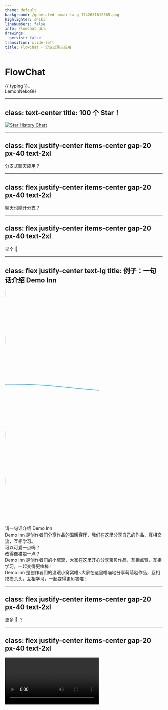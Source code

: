 ```yaml
---
theme: default
background: /generated-nomai-lang-1742631612365.png
highlighter: shiki
lineNumbers: false
info: FlowChat 演示
drawings:
  persist: false
transition: slide-left
title: FlowChat - 分支式聊天应用
---
```


<div class="w-full h-full absolute top-0 left-0 flex flex-col justify-center items-center">
  <h1>FlowChat</h1>

  <div>{{ typing }}<span class="cursor">_</span></div>
</div>

<div class="abs-br m-6 flex gap-2 justify-center items-center">
  LemonNekoGH
  <a href="https://github.com/LemonNekoGH" target="_blank" alt="GitHub"
    class="text-xl slidev-icon-btn opacity-50 !border-none !hover:text-white">
    <carbon-logo-github />
  </a>
</div>

<script setup lang="ts">
import { ref } from 'vue'
import { useIntervalFn } from '@vueuse/core'

const i = ref(0)

const subtitles = [
  '重新定义 LLM 聊天体验？',
  '可回顾思维变化过程的聊天 UI',
  '鼓励创意发散的聊天 UI',
  '分支式聊天 UI 新体验'
]

// 打字效果
const typing = ref('')
const typingIndex = ref(0)
const typingSpeed = 50
const deletingSpeed = 25
const direction = ref<'typing' | 'deleting'>('typing')
const pause = ref(false)
const pauseDurationTyping = 1500
const pauseDurationDeleting = 1000

function runTyping() {
  if (pause.value) return
  const currentSubtitle = subtitles[typingIndex.value]
  if (direction.value === 'typing') {
    typing.value = currentSubtitle.slice(0, typing.value.length + 1)
    if (typing.value.length === currentSubtitle.length) {
      pause.value = true
      setTimeout(() => {
        direction.value = 'deleting'
        pause.value = false
        runTyping()
      }, pauseDurationTyping)
      return
    }
    setTimeout(runTyping, typingSpeed)
  } else if (direction.value === 'deleting') {
    typing.value = currentSubtitle.slice(0, typing.value.length - 1)
    if (typing.value.length === 0) {
      pause.value = true
      setTimeout(() => {
        typingIndex.value = (typingIndex.value + 1) % subtitles.length
        direction.value = 'typing'
        pause.value = false
        runTyping()
      }, pauseDurationDeleting)
      return
    }
    setTimeout(runTyping, deletingSpeed)
  }
}

runTyping()
</script>

<style>
.cursor {
  display: inline-block;
  width: 1ch;
  animation: blink 1s steps(1) infinite;
}
@keyframes blink {
  0%, 50% { opacity: 1; }
  51%, 100% { opacity: 0; }
}
</style>

<!--
大家好，我先自我介绍一下，我是 LemonNeko，大家可以叫我柠喵，我是一个游戏开发者，喜欢玩游戏，在业余时间写 AIRI 和 FlowChat，我还不太会上台 Demo，有讲的不好的地方可以之后交流。

今天要给大家 Demo 的是 FlowChat，也许经常来 Demo Inn 的小伙伴已经听说过了，但是今天我重新介绍一下，FlowChat 是我三四个月前在写 AIRI 的时候开的一个项目，它是一个分支式 LLM 聊天应用。
-->

---
class: text-center
title: 100 个 Star！
---

[![Star History Chart](https://api.star-history.com/svg?repos=LemonNekoGH/flow-chat&type=Date)](https://www.star-history.com/#LemonNekoGH/flow-chat&Date)

<!--
首先庆祝 FlowChat 在 GitHub 上获得了 100 个 Star！感谢大家的支持！
-->

---
class: flex justify-center items-center gap-20 px-40 text-2xl
---

分支式聊天应用？

<!--
很多人听到这个「分支式聊天」就会问，哈？
-->

---
class: flex justify-center items-center gap-20 px-40 text-2xl
---

聊天也能开分支？

<!--
「聊天也能开分支？」

是的，不仅能开分支，而且我们在平时和人类聊天的时候也会开分支，我们经常会说「话又说回来」来切换分支。
-->

---
class: flex justify-center items-center gap-20 px-40 text-2xl
---

举个 🌰

---
class: flex justify-center text-lg
title: 例子：一句话介绍 Demo Inn
---

<div class="w-full h-full absolute top-87px left-316px" v-click="1">
  <!-- 1 -> 3 -->
  <svg class="w-full h-full">
    <path d="M0,0 C0,0 0,22 0,22" stroke="#38bdf8" stroke-width="2" fill="none" marker-end="url(#arrow)" />
  </svg>
</div>

<div class="w-full h-full absolute top-211px left-316px" v-click="2">
  <!-- 3 -> 5 -->
  <svg class="w-full h-full">
    <path d="M0,0 C0,0 0,22 0,22" stroke="#38bdf8" stroke-width="2" fill="none" marker-end="url(#arrow)" />
  </svg>
</div>

<div class="w-full h-full absolute top-211px left-316px" v-click="4">
  <!-- 3 -> 6 -->
  <svg class="w-full h-full">
    <path d="M0,0 C169,0 169,11 338,22" stroke="#38bdf8" stroke-width="2" fill="none" marker-end="url(#arrow)" />
  </svg>
</div>

<div class="w-full h-full absolute top-278px left-316px" v-click="3">
  <!-- 5 -> 7 -->
  <svg class="w-full h-full">
    <path d="M0,0 C0,0 0,22 0,22" stroke="#38bdf8" stroke-width="2" fill="none" marker-end="url(#arrow)" />
  </svg>
</div>

<div class="w-full h-full absolute top-278px left-654px" v-click="5">
  <!-- 6 -> 8 -->
  <svg class="w-full h-full">
    <path d="M0,0 C0,0 0,22 0,22" stroke="#38bdf8" stroke-width="2" fill="none" marker-end="url(#arrow)" />
  </svg>
</div>

<div class="w-3/4 mx-auto">
  <div class="grid grid-cols-2 gap-5 w-full z-10">
    <div id="q1" class="b-sky-300 b-2px b-solid b-rounded-xl p-2 bg-sky-100 h-fit">
      请一句话介绍 Demo Inn
    </div>
    <div/>
    <div id="a1" class="b-pink-300 b-2px b-solid b-rounded-xl p-2 bg-pink-100 h-fit" v-click="1">
      Demo Inn 是创作者们分享作品的温暖客厅，我们在这里分享自己的作品，互相交流，互相学习。
    </div>
    <div/>
    <div id="q2" class="b-sky-300 b-2px b-solid b-rounded-xl p-2 bg-sky-100 w-full h-fit" v-click="2">
      可以可爱一点吗？
    </div>
    <div id="q3" class="b-sky-300 b-2px b-solid b-rounded-xl p-2 bg-sky-100 h-fit" v-click="4">
      改得像猫娘一点？
    </div>
    <div id="a2" class="b-pink-300 b-2px b-solid b-rounded-xl p-2 bg-pink-100 w-full h-fit" v-click="3">
      Demo Inn 是创作者们的小窝窝，大家在这里开心分享宝贝作品，互相点赞，互相学习，一起变得更棒棒！
    </div>
    <div id="a3" class="b-pink-300 b-2px b-solid b-rounded-xl p-2 bg-pink-100 w-full h-fit" v-click="5">
      Demo Inn 是创作者们的温暖小窝窝喵~大家在这里喵喵地分享萌萌哒作品，互相摸摸头头，互相学习，一起变得更厉害喵！
    </div>
  </div>
</div>

<!--
我们问「一句话介绍 Demo Inn」它会说：

[CLICK]

「Demo Inn 是创作者们分享作品的温暖客厅，我们在这里分享自己的作品，互相交流，互相学习。」

[CLICK]

这个感觉太正式了，我们说「可以可爱一点吗？」它会说：

[CLICK]

「Demo Inn 是创作者们的小窝窝，大家在这里开心分享宝贝作品，互相点赞，互相学习，一起变得更棒棒！」

[CLICK]

嗯，它可能觉得只要加上叠词词，就可以可爱爱，我觉得不够，那要不回到传统艺能：「改得像猫娘一点？」，
在传统聊天 UI 中，我会需要删除最后两句话，然后重新发送，或者点编辑按钮，但是所有的下文就会全部消失，
而在 FlowChat 中，我只需要创建一个分支，说「改得像猫娘一点？」就好了：

[CLICK]

「Demo Inn 是创作者们的温暖小窝窝喵~大家在这里喵喵地分享萌萌哒作品，互相摸摸头头，互相学习，一起变得更厉害喵！」

看，我们可以保留之前的回答，虽然我不喜欢它上一个回答，但是我也想看回答的结果，这就是使用 FlowChat 的乐趣。
-->


---
class: flex justify-center items-center gap-20 px-40 text-2xl
---

更多 🌰 ？

<!--
那还有更多使用 FlowChat 的场景吗？有的，比如我们想要比较两个不同的模型的生成结果，就可以使用 Fork 功能轻松做到。
-->

---
class: flex justify-center items-center gap-20 px-40 text-2xl
---

<video src="/flow-chat-compare-models.mp4" class="w-full h-full" controls />

<!--
看，对于 GPT-3.5 来说，LLM 是法学硕士，而对于 GPT-4.1-nano 来说，LLM 是大语言模型，FlowChat 可以让我们方便比较
两个不同的模型的生成结果，对于不知道选什么模型来说，这种
功能就非常方便，而且你还能展示给别人看。
-->

---
class: flex justify-center items-center gap-20 px-40 text-2xl
---

图像生成？

<!--
既然可以比较不同结果，那在一些方面就显得特别有用，比如图像生成。
-->

---
class: flex justify-center items-center gap-20 px-40 text-2xl
title: 图像生成
---

<video src="/flow-chat-image-generation.mp4" class="w-full h-full" controls />

<!--
说完了 FlowChat 是什么，以及使用场景，那 FlowChat 的 Roadmap 是什么呢？
-->

---
layout: center
class: text-center
---

# 未来规划

<div class="grid grid-cols-3 gap-4 max-w-2xl mx-auto mt-8">
  <div class="border p-4 rounded-lg bg-white dark:bg-gray-800">
    <carbon-export class="text-2xl mb-2" />
    <div class="font-medium">会话导出与分享</div>
  </div>
  <div class="border p-4 rounded-lg bg-white dark:bg-gray-800">
    <carbon-machine-learning class="text-2xl mb-2" />
    <div class="font-medium">生成请求构造器</div>
  </div>
  <div class="border p-4 rounded-lg bg-white dark:bg-gray-800">
    <carbon-document-attachment class="text-2xl mb-2" />
    <div class="font-medium">文件上传</div>
  </div>
  <div class="border p-4 rounded-lg bg-white dark:bg-gray-800">
    <carbon-search class="text-2xl mb-2" />
    <div class="font-medium">消息搜索与定位</div>
  </div>
  <div class="border p-4 rounded-lg bg-white dark:bg-gray-800">
    <carbon-cube class="text-2xl mb-2" />
    <div class="font-medium">接入更多模态</div>
  </div>
  <div class="border p-4 rounded-lg bg-white dark:bg-gray-800">
    <carbon-idea class="text-2xl mb-2" />
    <div class="font-medium">你的想法</div>
  </div>
</div>

<!--
目前我们依然在开发中，所以还有很多功能没有实现，比如会话导出与分享，TTS 功能，文件上传，消息搜索与定位，接入更多模态，你的想法。

如果你有任何想法，欢迎在 GitHub 上提交 Issue 或者 Pull Request，也欢迎加入我们的 Discord 社区，一起讨论 FlowChat 的未来。
-->

---
layout: center
---

# 等等，什么叫&nbsp;&nbsp;生成&nbsp;&nbsp;请求&nbsp;&nbsp;构造&nbsp;&nbsp;器？

<!--
生成，请求，构造，器？有人说，为什么这四个词连在一起就听不懂了？但是如果我说 Generation Request Builder，是不是就很好理解了？哎呀我居然在拿英语解释中文。

所谓生成请求构造器，就是一个表单，你可以详细填写请求的参数，比如修改模型，修改温度，修改最大长度等等。

在 Fork 功能中，你可以同时使用多种不同参数来进行生成多个结果，来比较同一上下文的不同效果，
如果你对某个结果满意，你还可以保存下来，方便之后复现相同的效果。

更进一步，每条消息都可以在鼠标右键的菜单中查看使用的参数，并且可以一键复制到生成请求构造器中。
-->

---
layout: center
title: Inventory
---

<div class="flex flex-col items-center justify-center gap-4">
  <h1>Inventory</h1>
  <img src="/mc-logo-icon.png" class="w-8rem h-8rem block" v-click="1" />
</div>

<!--
但是，每个模型都有不同的参数，能力，虽然大部分都是通用的，但是总有一些模型是不同的，
有的模型可能就不支持 tool calling，有的模型可能就不支持多模态，有的模型可能就不支持流式输出。

为了让生成请求构造器变得更聪明（毕竟没人希望填了一大堆参数，不知道哪些对使用的模型生效），
我们创建了一个新的项目，叫 Inventory，它包含一个模型目录，我们希望建立一个大而全的模型目录。

[CLICK]

嗯，对，名字来源就是 Minecraft 的 Inventory，物品栏，我们想把模型一个一个地收集到
物品栏里，然后展示给大家，也能方便大家查找。
-->

---
layout: center
---

<img src="/inventory-issue-template.png" class="w-full h-full" />

<!--
当然，不一定是我们自己收集，我们做了一个表单化贡献的系统，你可以在 Inventory 的仓库里
创建 Issue，填写模型信息，就会有个 Bot 来帮你创建 PR，然后你就可以在 FlowChat 中使用这个模型了。
-->

---
layout: center
---

<img src="/inventory-pr-created.png" class="w-full h-full" />

<!--
在创建 PR 之后，Bot 会自动在 Issue 中回复你，你可以自己去 review，也可以等我们来看。
-->

---
layout: center
class: text-center
title: 一大波二维码来袭！
---

<img src="/qr-codes.png" class="w-full h-full" />

<!--
嗯，这次的 Demo 就到这里了，一大波二维码来袭！欢迎大家扫码体验 FlowChat。
也可以加我微信，我们深入交流。

诶怎么还有 AIRI，那也请给 AIRI 点 🌟 吧！
-->

---
layout: center
---

# 谢谢大家！

<!--
谢谢大家！欢迎接下来和我交流！今天我应该不会逃跑了（x
-->

